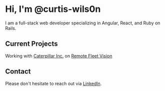 # Hi, I'm @curtis-wils0n

I am a full-stack web developer specializing in Angular, React, and Ruby on Rails.

## Current Projects

Working with [Caterpillar Inc.](https://www.caterpillar.com/) on [Remote Fleet Vision](https://www.cat.com/en_US/by-industry/oil-and-gas/product-support/cat-oil-gas-digital-services/cat-remote-fleet-vision-for-oil-and-gas.html)

## Contact

Please don't hesitate to reach out via [LinkedIn](https://www.linkedin.com/in/curtisjwilson/).
